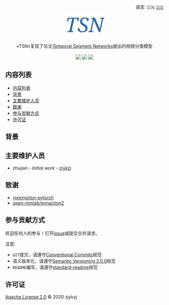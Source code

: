 <div align="right">
  语言:
    🇨🇳
  <a title="英语" href="./README.en.md">🇺🇸</a>
  <!-- <a title="俄语" href="../ru/README.md">🇷🇺</a> -->
</div>

 <div align="center"><a title="" href="https://github.com/ZJCV/TSN"><img align="center" src="./imgs/TSN.png"></a></div>

<p align="center">
  «TSN»复现了论文<a title="" href="https://arxiv.org/abs/1608.00859">Temporal Segment Networks</a>提出的视频分类模型
<br>
<br>
  <a href="https://github.com/RichardLitt/standard-readme"><img src="https://img.shields.io/badge/standard--readme-OK-green.svg?style=flat-square"></a>
  <a href="https://conventionalcommits.org"><img src="https://img.shields.io/badge/Conventional%20Commits-1.0.0-yellow.svg"></a>
  <a href="http://commitizen.github.io/cz-cli/"><img src="https://img.shields.io/badge/commitizen-friendly-brightgreen.svg"></a>
</p>

## 内容列表

- [内容列表](#内容列表)
- [背景](#背景)
- [主要维护人员](#主要维护人员)
- [致谢](#致谢)
- [参与贡献方式](#参与贡献方式)
- [许可证](#许可证)

## 背景

## 主要维护人员

* zhujian - *Initial work* - [zjykzj](https://github.com/zjykzj)

## 致谢

* [yjxiong/tsn-pytorch](https://github.com/yjxiong/tsn-pytorch)
* [open-mmlab/mmaction2](https://github.com/open-mmlab/mmaction2)

## 参与贡献方式

欢迎任何人的参与！打开[issue](https://github.com/zjykzj/TSN/issues)或提交合并请求。

注意:

* `GIT`提交，请遵守[Conventional Commits](https://www.conventionalcommits.org/en/v1.0.0-beta.4/)规范
* 语义版本化，请遵守[Semantic Versioning 2.0.0](https://semver.org)规范
* `README`编写，请遵守[standard-readme](https://github.com/RichardLitt/standard-readme)规范

## 许可证

[Apache License 2.0](LICENSE) © 2020 zjykzj